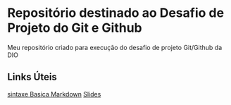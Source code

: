 # Repositório destinado ao Desafio de Projeto do Git e Github
Meu repositório criado para execução do desafio de projeto Git/Github da DIO

## Links Úteis
[sintaxe Basica Markdown](https://www.markdownguide.org/basic-syntax/)
[Slides](https://drive.google.com/file/d/1IZu0qohv1JOmxjEra1lknDiiStU68bl4/view)
